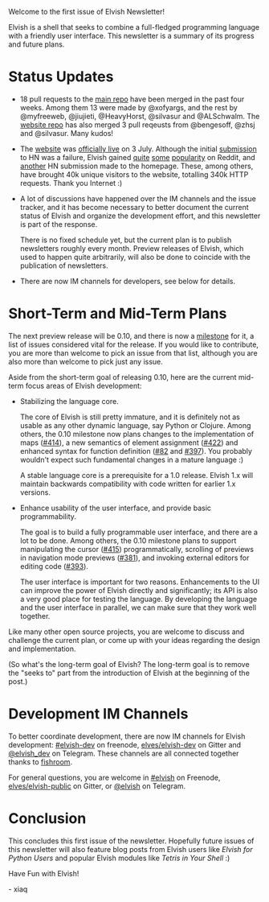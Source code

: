 Welcome to the first issue of Elvish Newsletter!

Elvish is a shell that seeks to combine a full-fledged programming language with
a friendly user interface. This newsletter is a summary of its progress and
future plans.

# Status Updates

-   18 pull requests to the [main repo](https://github.com/elves/elvish) have
    been merged in the past four weeks. Among them 13 were made by @xofyargs,
    and the rest by @myfreeweb, @jiujieti, @HeavyHorst, @silvasur and
    @ALSchwalm. The [website repo](https://github.com/elves/elvish.io) has also
    merged 3 pull reqeusts from @bengesoff, @zhsj and @silvasur. Many kudos!

-   The [website](https://elvish.io) was [officially live](../blog/live.html) on
    3 July. Although the initial
    [submission](https://news.ycombinator.com/item?id=14691639) to HN was a
    failure, Elvish gained
    [quite](https://www.reddit.com/r/programming/comments/6l38nd/elvish_friendly_and_expressive_shell/)
    [some](https://www.reddit.com/r/golang/comments/6l3aev/elvish_friendly_and_expressive_shell_written_in_go/)
    [popularity](https://www.reddit.com/r/linux/comments/6l6wcs/elvish_friendly_and_expressive_shell_now_ready/)
    on Reddit, and [another](https://news.ycombinator.com/item?id=14698187) HN
    submission made to the homepage. These, among others, have brought 40k
    unique visitors to the website, totalling 340k HTTP requests. Thank you
    Internet :)

-   A lot of discussions have happened over the IM channels and the issue
    tracker, and it has become necessary to better document the current status
    of Elvish and organize the development effort, and this newsletter is part
    of the response.

    There is no fixed schedule yet, but the current plan is to publish
    newsletters roughly every month. Preview releases of Elvish, which used to
    happen quite arbitrarily, will also be done to coincide with the publication
    of newsletters.

-   There are now IM channels for developers, see below for details.

# Short-Term and Mid-Term Plans

The next preview release will be 0.10, and there is now a
[milestone](https://github.com/elves/elvish/milestone/2) for it, a list of
issues considered vital for the release. If you would like to contribute, you
are more than welcome to pick an issue from that list, although you are also
more than welcome to pick just any issue.

Aside from the short-term goal of releasing 0.10, here are the current mid-term
focus areas of Elvish development:

-   Stabilizing the language core.

    The core of Elvish is still pretty immature, and it is definitely not as
    usable as any other dynamic language, say Python or Clojure. Among others,
    the 0.10 milestone now plans changes to the implementation of maps
    ([#414](https://github.com/elves/elvish/issues/414)), a new semantics of
    element assignment ([#422](https://github.com/elves/elvish/issues/422)) and
    enhanced syntax for function definition
    ([#82](https://github.com/elves/elvish/issues/82) and
    [#397](https://github.com/elves/elvish/issues/397)). You probably wouldn't
    expect such fundamental changes in a mature language :)

    A stable language core is a prerequisite for a 1.0 release. Elvish 1.x will
    maintain backwards compatibility with code written for earlier 1.x versions.

-   Enhance usability of the user interface, and provide basic programmability.

    The goal is to build a fully programmable user interface, and there are a
    lot to be done. Among others, the 0.10 milestone plans to support
    manipulating the cursor ([#415](https://github.com/elves/elvish/issues/415))
    programmatically, scrolling of previews in navigation mode previews
    ([#381](https://github.com/elves/elvish/issues/381)), and invoking external
    editors for editing code
    ([#393](https://github.com/elves/elvish/issues/393)).

    The user interface is important for two reasons. Enhancements to the UI can
    improve the power of Elvish directly and significantly; its API is also a
    very good place for testing the language. By developing the language and the
    user interface in parallel, we can make sure that they work well together.

Like many other open source projects, you are welcome to discuss and challenge
the current plan, or come up with your ideas regarding the design and
implementation.

(So what's the long-term goal of Elvish? The long-term goal is to remove the
"seeks to" part from the introduction of Elvish at the beginning of the post.)

# Development IM Channels

To better coordinate development, there are now IM channels for Elvish
development: [#elvish-dev](http://webchat.freenode.net/?channels=elvish-dev) on
freenode, [elves/elvish-dev](https://gitter.im/elves/elvish-dev) on Gitter and
[@elvish_dev](https://telegram.me/elvish_dev) on Telegram. These channels are
all connected together thanks to [fishroom](https://github.com/tuna/fishroom).

For general questions, you are welcome in
[#elvish](https://webchat.freenode.net/?channels=elvish) on Freenode,
[elves/elvish-public](https://gitter.im/elves/elvish-public) on Gitter, or
[@elvish](https://telegram.me/elvish) on Telegram.

# Conclusion

This concludes this first issue of the newsletter. Hopefully future issues of
this newsletter will also feature blog posts from Elvish users like _Elvish for
Python Users_ and popular Elvish modules like _Tetris in Your Shell_ :)

Have Fun with Elvish!

\- xiaq
